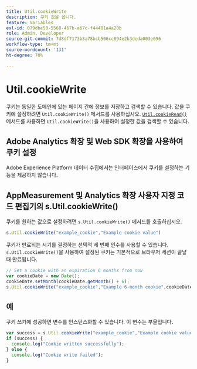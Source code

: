 ```yaml
---
title: Util.cookieWrite
description: 쿠키 값을 씁니다.
feature: Variables
exl-id: 079dbe50-5568-467b-a67c-f44481a4a20b
role: Admin, Developer
source-git-commit: 7d8df7173b3a78bcb506cc894e2b3deda003e696
workflow-type: tm+mt
source-wordcount: '131'
ht-degree: 70%

---
```


# Util.cookieWrite

쿠키는 동일한 도메인에 있는 페이지 간에 정보를 저장하고 검색할 수 있습니다. 값을 쿠키에 설정하려면 `Util.cookieWrite()` 메서드를 사용하십시오. [`Util.cookieRead()`](util-cookieread.md) 메서드를 사용하면 `Util.cookieWrite()`을 사용하여 설정한 값을 검색할 수 있습니다.

## Adobe Analytics 확장 및 Web SDK 확장을 사용하여 쿠키 설정

Adobe Experience Platform 데이터 수집에서는 인터페이스에서 쿠키를 설정하는 기능을 제공하지 않습니다.

## AppMeasurement 및 Analytics 확장 사용자 지정 코드 편집기의 s.Util.cookieWrite()

쿠키를 원하는 값으로 설정하려면 `s.Util.cookieWrite()` 메서드를 호출하십시오.

```js
s.Util.cookieWrite("example_cookie","Example cookie value")
```

쿠키가 만료되는 시기를 결정하는 선택적 세 번째 인수를 사용할 수 있습니다. `s.Util.cookieWrite()`을 사용하여 설정된 쿠키는 기본적으로 브라우저 세션이 끝날 때 만료됩니다.

```js
// Set a cookie with an expiration 6 months from now
var cookieDate = new Date();
cookieDate.setMonth(cookieDate.getMonth() + 6);
s.Util.cookieWrite("example_cookie","Example 6-month cookie",cookieDate);
```

## 예

쿠키 쓰기에 성공하면 변수를 인스턴스화할 수 있습니다. 이 변수는 부울입니다.

```js
var success = s.Util.cookieWrite("example_cookie","Example cookie value");
if (success) {
  console.log("Cookie written successfully");
} else {
  console.log("Cookie write failed");
}
```
